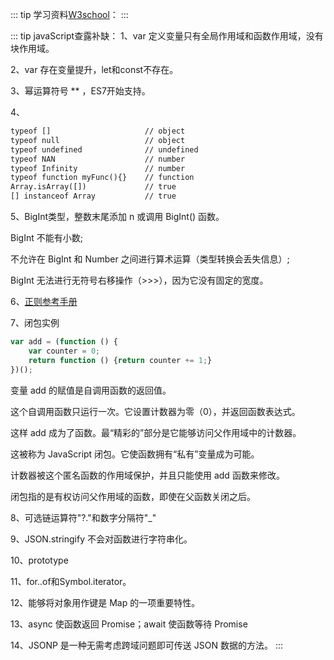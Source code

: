 ::: tip 学习资料[W3school](https://www.w3school.com.cn)：
:::

::: tip javaScript查露补缺：
1、var 定义变量只有全局作用域和函数作用域，没有块作用域。

2、var 存在变量提升，let和const不存在。

3、幂运算符号 ** ，ES7开始支持。

4、
```md
typeof []                     // object
typeof null                   // object
typeof undefined              // undefined
typeof NAN                    // number
typeof Infinity               // number
typeof function myFunc(){}    // function
Array.isArray([])             // true
[] instanceof Array           // true
```

5、BigInt类型，整数末尾添加 n 或调用 BigInt() 函数。

BigInt 不能有小数;

不允许在 BigInt 和 Number 之间进行算术运算（类型转换会丢失信息）;

BigInt 无法进行无符号右移操作（>>>），因为它没有固定的宽度。

6、[正则参考手册](https://www.w3school.com.cn/jsref/jsref_obj_regexp.asp)

7、闭包实例
```js
var add = (function () {
    var counter = 0;
    return function () {return counter += 1;}
})();
```
变量 add 的赋值是自调用函数的返回值。

这个自调用函数只运行一次。它设置计数器为零（0），并返回函数表达式。

这样 add 成为了函数。最“精彩的”部分是它能够访问父作用域中的计数器。

这被称为 JavaScript 闭包。它使函数拥有“私有”变量成为可能。

计数器被这个匿名函数的作用域保护，并且只能使用 add 函数来修改。

闭包指的是有权访问父作用域的函数，即使在父函数关闭之后。

8、可选链运算符"?."和数字分隔符"_"

9、JSON.stringify 不会对函数进行字符串化。

10、prototype

11、for..of和Symbol.iterator。

12、能够将对象用作键是 Map 的一项重要特性。

13、async 使函数返回 Promise；await 使函数等待 Promise

14、JSONP 是一种无需考虑跨域问题即可传送 JSON 数据的方法。
:::


